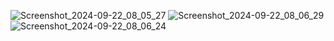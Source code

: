 

![Screenshot_2024-09-22_08_05_27](https://github.com/user-attachments/assets/d287b121-b78e-494f-9611-21c418fcf166)
![Screenshot_2024-09-22_08_06_29](https://github.com/user-attachments/assets/5cbb05f5-8646-4355-8471-204bfbad2b4d)
![Screenshot_2024-09-22_08_06_24](https://github.com/user-attachments/assets/5d307435-2aef-4342-92c5-1ead27fae963)
